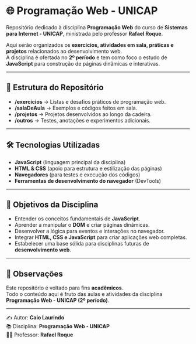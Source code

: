 # 🌐 Programação Web - UNICAP

Repositório dedicado à disciplina **Programação Web** do curso de **Sistemas para Internet - UNICAP**, ministrada pelo professor **Rafael Roque**.  

Aqui serão organizados os **exercícios, atividades em sala, práticas e projetos** relacionados ao desenvolvimento web.  
A disciplina é ofertada no **2º período** e tem como foco o estudo de **JavaScript** para construção de páginas dinâmicas e interativas.

---

## 📂 Estrutura do Repositório
- **/exercicios** → Listas e desafios práticos de programação web.  
- **/salaDeAula** → Exemplos e códigos feitos em sala.  
- **/projetos** → Projetos desenvolvidos ao longo da cadeira.  
- **/outros** → Testes, anotações e experimentos adicionais.  

---

## 🛠️ Tecnologias Utilizadas
- **JavaScript** (linguagem principal da disciplina)  
- **HTML & CSS** (apoio para estrutura e estilização das páginas)  
- **Navegadores** (para testes e execução dos códigos)  
- **Ferramentas de desenvolvimento do navegador** (DevTools)  

---

## 🎯 Objetivos da Disciplina
- Entender os conceitos fundamentais de **JavaScript**.  
- Aprender a manipular o **DOM** e criar páginas dinâmicas.  
- Desenvolver a lógica para eventos e interações no navegador.  
- Integrar **HTML, CSS e JavaScript** para criar aplicações web completas.  
- Estabelecer uma base sólida para disciplinas futuras de **desenvolvimento web**.  

---

## 📌 Observações
Este repositório é voltado para fins **acadêmicos**.  
Todo o conteúdo aqui é fruto das aulas e atividades da disciplina **Programação Web - UNICAP (2º período)**.  

---

✍️ Autor: **Caio Laurindo**  
📚 Disciplina: **Programação Web - UNICAP**  
👨‍🏫 Professor: **Rafael Roque** 
